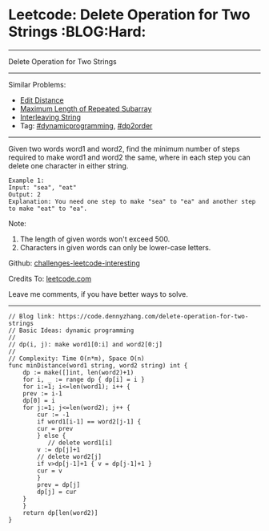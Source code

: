 
# Leetcode: Delete Operation for Two Strings     :BLOG:Hard:

---

Delete Operation for Two Strings  

---

Similar Problems:  

-   [Edit Distance](https://code.dennyzhang.com/edit-distance)
-   [Maximum Length of Repeated Subarray](https://code.dennyzhang.com/maximum-length-of-repeated-subarray)
-   [Interleaving String](https://code.dennyzhang.com/interleaving-string)
-   Tag: [#dynamicprogramming](https://code.dennyzhang.com/tag/dynamicprogramming), [#dp2order](https://code.dennyzhang.com/tag/dp2order)

---

Given two words word1 and word2, find the minimum number of steps required to make word1 and word2 the same, where in each step you can delete one character in either string.  

    Example 1:
    Input: "sea", "eat"
    Output: 2
    Explanation: You need one step to make "sea" to "ea" and another step to make "eat" to "ea".

Note:  

1.  The length of given words won't exceed 500.
2.  Characters in given words can only be lower-case letters.

Github: [challenges-leetcode-interesting](https://github.com/DennyZhang/challenges-leetcode-interesting/tree/master/problems/delete-operation-for-two-strings)  

Credits To: [leetcode.com](https://leetcode.com/problems/delete-operation-for-two-strings/description/)  

Leave me comments, if you have better ways to solve.  

---

    // Blog link: https://code.dennyzhang.com/delete-operation-for-two-strings
    // Basic Ideas: dynamic programming
    //
    // dp(i, j): make word1[0:i] and word2[0:j]
    //
    // Complexity: Time O(n*m), Space O(n)
    func minDistance(word1 string, word2 string) int {
        dp := make([]int, len(word2)+1)
        for i, _ := range dp { dp[i] = i }
        for i:=1; i<=len(word1); i++ {
    	prev := i-1
    	dp[0] = i
    	for j:=1; j<=len(word2); j++ {
    	    cur := -1
    	    if word1[i-1] == word2[j-1] { 
    		cur = prev
    	    } else {
    	       // delete word1[i]
    		v := dp[j]+1
    		// delete word2[j]
    		if v>dp[j-1]+1 { v = dp[j-1]+1 }
    		cur = v
    	    }
    	    prev = dp[j]
    	    dp[j] = cur
    	}
        }
        return dp[len(word2)]
    }

